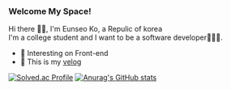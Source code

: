 ### Welcome My Space!

Hi there 🙌🏻, I'm Eunseo Ko, a Repulic of korea   
I'm a college student and I want to be a software developer👩🏻‍💻.

- 🌱 Interesting on Front-end 
- 🤙 This is my [velog](https://velog.io/@rhdmstj17)


[![Solved.ac Profile](http://mazassumnida.wtf/api/generate_badge?boj=rhdmstj1740)](https://solved.ac/rhdmstj1740)
[![Anurag's GitHub stats](https://github-readme-stats.vercel.app/api?username=Koeunseooooo)](https://github.com/anuraghazra/github-readme-stats)
